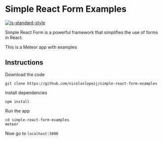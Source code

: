 # Simple React Form Examples

[![js-standard-style](https://img.shields.io/badge/code%20style-standard-brightgreen.svg)](http://standardjs.com/)

Simple React Form is a powerful framework that simplifies the use of forms in React.

This is a Meteor app with examples

## Instructions

Download the code

```
git clone https://github.com/nicolaslopezj/simple-react-form-examples
```

Install dependencies

```
npm install
```

Run the app

```
cd simple-react-form-examples
meteor
```

Now go to ```localhost:3000```
